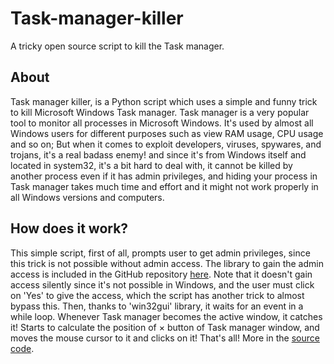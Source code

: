 # Task-manager-killer
A tricky open source script to kill the Task manager.
## About
Task manager killer, is a Python script which uses a simple and funny trick to kill Microsoft Windows Task manager.
Task manager is a very popular tool to monitor all processes in Microsoft Windows.
It's used by almost all Windows users for different purposes such as view RAM usage, CPU usage and so on;
But when it comes to exploit developers, viruses, spywares, and trojans, it's a real badass enemy!
and since it's from Windows itself and located in system32, it's a bit hard to deal with,
it cannot be killed by another process even if it has admin privileges, and hiding your process in Task manager takes
much time and effort and it might not work properly in all Windows versions and computers.
## How does it work?
This simple script, first of all, prompts user to get admin privileges, since this trick is not possible without admin access.
The library to gain the admin access is included in the GitHub repository [here](https://github.com/Prx001/Task-manager-killer/blob/main/Lib/admin.py).
Note that it doesn't gain access silently since it's not possible in Windows, and the user must click on 'Yes' to give the access,
which the script has another trick to almost bypass this.
Then, thanks to 'win32gui' library, it waits for an event in a while loop. Whenever Task manager becomes the active window, it catches it!
Starts to calculate the position of × button of Task manager window, and moves the mouse cursor to it and clicks on it! That's all!
More in the [source code](https://github.com/Prx001/Task-manager-killer/blob/main/source/Task%20manager%20killer.py).
